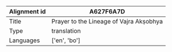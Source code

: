 |Alignment id | A627F6A7D
| --- | --- 
|Title | Prayer to the Lineage of Vajra Akṣobhya 
|Type | translation
|Languages | ['en', 'bo']